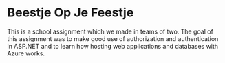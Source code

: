 # Beestje Op Je Feestje

This is a school assignment which we made in teams of two. The goal of this assignment was to make good use of authorization and authentication in ASP.NET and to learn how hosting web applications and databases with Azure works.

